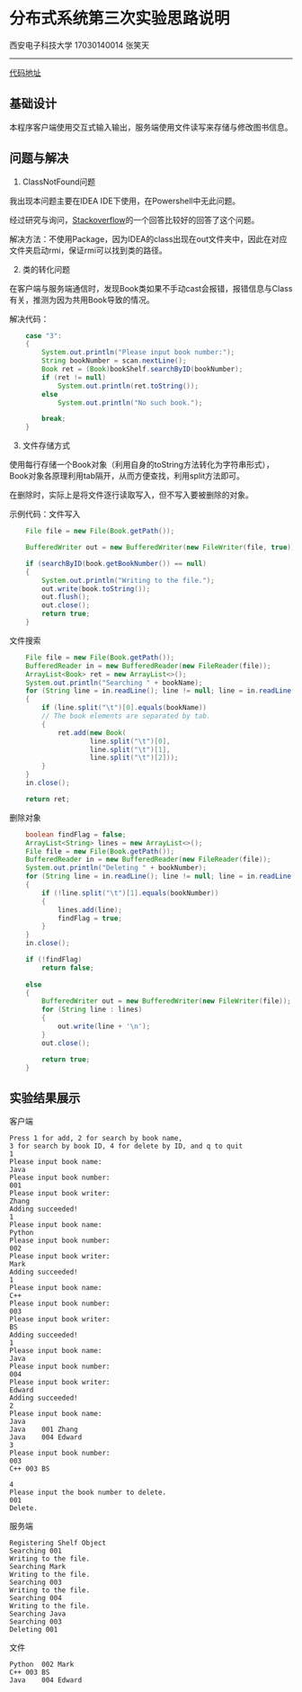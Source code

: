 # 分布式系统第三次实验思路说明

西安电子科技大学 17030140014 张笑天

******

[代码地址](https://github.com/EnigmaZhang/DistributedSystemHomework/)

## 基础设计

本程序客户端使用交互式输入输出，服务端使用文件读写来存储与修改图书信息。

## 问题与解决

1. ClassNotFound问题

我出现本问题主要在IDEA IDE下使用，在Powershell中无此问题。

经过研究与询问，[Stackoverflow](https://stackoverflow.com/questions/9531158/java-rmi-serverexception-remoteexception-occurred-in-server-thread-classnotfou)的一个回答比较好的回答了这个问题。

解决方法：不使用Package，因为IDEA的class出现在out文件夹中，因此在对应文件夹启动rmi，保证rmi可以找到类的路径。

2. 类的转化问题
   
在客户端与服务端通信时，发现Book类如果不手动cast会报错，报错信息与Class有关，推测为因为共用Book导致的情况。

解决代码：

```java
    case "3":
    {
        System.out.println("Please input book number:");
        String bookNumber = scan.nextLine();
        Book ret = (Book)bookShelf.searchByID(bookNumber);
        if (ret != null)
            System.out.println(ret.toString());
        else
            System.out.println("No such book.");

        break;
    }
```

3. 文件存储方式

使用每行存储一个Book对象（利用自身的toString方法转化为字符串形式），Book对象各原理利用tab隔开，从而方便查找，利用split方法即可。

在删除时，实际上是将文件逐行读取写入，但不写入要被删除的对象。

示例代码：文件写入

```java
    File file = new File(Book.getPath());

    BufferedWriter out = new BufferedWriter(new FileWriter(file, true));

    if (searchByID(book.getBookNumber()) == null)
    {
        System.out.println("Writing to the file.");
        out.write(book.toString());
        out.flush();
        out.close();
        return true;
    }
```

文件搜索
```java
    File file = new File(Book.getPath());
    BufferedReader in = new BufferedReader(new FileReader(file));
    ArrayList<Book> ret = new ArrayList<>();
    System.out.println("Searching " + bookName);
    for (String line = in.readLine(); line != null; line = in.readLine())
    {
        if (line.split("\t")[0].equals(bookName))
        // The book elements are separated by tab.
        {
            ret.add(new Book(
                    line.split("\t")[0],
                    line.split("\t")[1],
                    line.split("\t")[2]));
        }
    }
    in.close();

    return ret;
```

删除对象
```java
    boolean findFlag = false;
    ArrayList<String> lines = new ArrayList<>();
    File file = new File(Book.getPath());
    BufferedReader in = new BufferedReader(new FileReader(file));
    System.out.println("Deleting " + bookNumber);
    for (String line = in.readLine(); line != null; line = in.readLine())
    {
        if (!line.split("\t")[1].equals(bookNumber))
        {
            lines.add(line);
            findFlag = true;
        }
    }
    in.close();

    if (!findFlag)
        return false;
    
    else
    {
        BufferedWriter out = new BufferedWriter(new FileWriter(file));
        for (String line : lines)
        {
            out.write(line + '\n');
        }
        out.close();

        return true;
    }
```

## 实验结果展示

客户端
```text
Press 1 for add, 2 for search by book name,
3 for search by book ID, 4 for delete by ID, and q to quit
1
Please input book name:
Java
Please input book number:
001
Please input book writer:
Zhang
Adding succeeded!
1
Please input book name:
Python
Please input book number:
002
Please input book writer:
Mark
Adding succeeded!
1
Please input book name:
C++
Please input book number:
003
Please input book writer:
BS
Adding succeeded!
1
Please input book name:
Java
Please input book number:
004
Please input book writer:
Edward
Adding succeeded!
2
Please input book name:
Java
Java	001	Zhang
Java	004	Edward
3
Please input book number:
003
C++	003	BS

4
Please input the book number to delete.
001
Delete.
```

服务端
```text
Registering Shelf Object
Searching 001
Writing to the file.
Searching Mark
Writing to the file.
Searching 003
Writing to the file.
Searching 004
Writing to the file.
Searching Java
Searching 003
Deleting 001
```

文件
```text
Python	002	Mark
C++	003	BS
Java	004	Edward
```